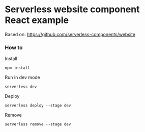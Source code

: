 # Serverless website component React example 

Based on: https://github.com/serverless-components/website

### How to 

Install
```
npm install
```

Run in dev mode
```
serverless dev
```

Deploy
```
serverless deploy --stage dev
```

Remove
```
serverless remove --stage dev 
```
